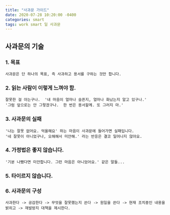 ```yaml
---
title: "사과문 가이드"
date: 2020-07-28 10:20:00 -0400
categories: smart
tags: work smart 일 사과문
---
```


## 사과문의 기술

### 1. 목표

    사과문은 단 하나의 목표, 즉 사과하고 용서를 구하는 것만 합니다.

### 2. 읽는 사람이 이렇게 느껴야 함.

    잘못한 걸 아는구나.  '내 마음이 얼마나 슬픈지, 얼마나 화났는지 알고 있구나.'
    '그럼 앞으로는 안 그렇겠구나.  한 번은 용서할께. 또 그러지 마.'

### 3. 사과문의 실패

    '나는 잘못 없어요. 억울해요' 하는 마음이 사과문에 들어가면 실패입니다.
    '네 잘못이 아니었구나, 오해해서 미안해.' 라는 반응은 결코 일어나지 않아요.

### 4. 가정법은 좋지 않습니다.

    '기분 나빴다면 미안합니다. 그런 마음은 아니었어요.' 같은 말들...

### 5. 타이르지 않습니다.

### 6. 사과문의 구성

    사과한다 -> 공감한다 -> 무엇을 잘못했는지 쓴다 -> 원일을 쓴다 -> 현재 조치중인 내용을 밝히고 -> 재발방지 대책을 제시한다.

